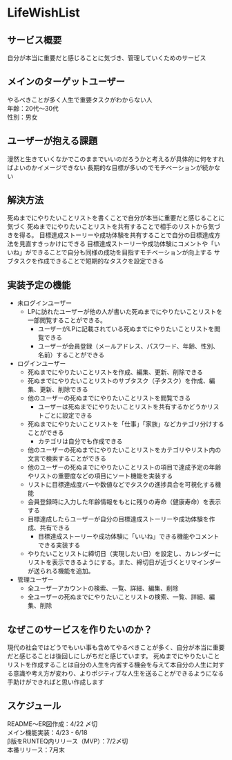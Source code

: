 # LifeWishList

## サービス概要
自分が本当に重要だと感じることに気づき、管理していくためのサービス

## メインのターゲットユーザー
やるべきことが多く人生で重要タスクがわからない人<br>
年齢：20代～30代<br>
性別：男女<br>

## ユーザーが抱える課題
漫然と生きていくなかでこのままでいいのだろうかと考えるが具体的に何をすればよいのかイメージできない
長期的な目標が多いのでモチベーションが続かない

## 解決方法
死ぬまでにやりたいことリストを書くことで自分が本当に重要だと感じることに気づく
死ぬまでにやりたいことリストを共有することで相手のリストから気づきを得る。
目標達成ストーリーや成功体験を共有することで自分の目標達成方法を見直すきっかけにできる
目標達成ストーリーや成功体験にコメントや「いいね」ができることで自分も同様の成功を目指すモチベーションが向上する
サブタスクを作成できることで短期的なタスクを設定できる

## 実装予定の機能
- 未ログインユーザー
  - LPに訪れたユーザーが他の人が書いた死ぬまでにやりたいことリストを一部閲覧することができる。
    - ユーザーがLPに記載されている死ぬまでにやりたいことリストを閲覧できる
    - ユーザーが会員登録（メールアドレス、パスワード、年齢、性別、名前）することができる
- ログインユーザー
  - 死ぬまでにやりたいことリストを作成、編集、更新、削除できる
  - 死ぬまでにやりたいことリストのサブタスク（子タスク）を作成、編集、更新、削除できる
  - 他のユーザーの死ぬまでにやりたいことリストを閲覧できる
    - ユーザーは死ぬまでにやりたいことリストを共有するかどうかリストごとに設定できる
  - 死ぬまでにやりたいことリストを「仕事」「家族」などカテゴリ分けすることができる
    - カテゴリは自分でも作成できる
  - 他のユーザーの死ぬまでにやりたいことリストをカテゴリやリスト内の文言で検索することができる
  - 他のユーザーの死ぬまでにやりたいことリストの項目で達成予定の年齢やリストの重要度などの項目にソート機能を実装する
  - リストに目標達成度バーや数値などでタスクの進捗具合を可視化する機能
  - 会員登録時に入力した年齢情報をもとに残りの寿命（健康寿命）を表示する
  - 目標達成したらユーザーが自分の目標達成ストーリーや成功体験を作成、共有できる
    - 目標達成ストーリーや成功体験に「いいね」できる機能やコメントできる実装する
  - やりたいことリストに締切日（実現したい日）を設定し、カレンダーにリストを表示できるようにする。また、締切日が近づくとリマインダーが送られる機能を追加。
- 管理ユーザー
  - 全ユーザーアカウントの検索、一覧、詳細、編集、削除
  - 全ユーザーの死ぬまでにやりたいことリストの検索、一覧、詳細、編集、削除
## なぜこのサービスを作りたいのか？
現代の社会ではどうでもいい事も含めてやるべきことが多く、自分が本当に重要だと感じることは後回しにしがちだと感じています。
死ぬまでにやりたいことリストを作成することは自分の人生を内省する機会を与えて本自分の人生に対する意識や考え方が変わり、よりポジティブな人生を送ることができるようになる手助けができればと思い作成します

## スケジュール
README〜ER図作成：4/22 〆切<br>
メイン機能実装：4/23 - 6/18<br>
β版をRUNTEQ内リリース（MVP）：7/2〆切<br>
本番リリース：7月末
